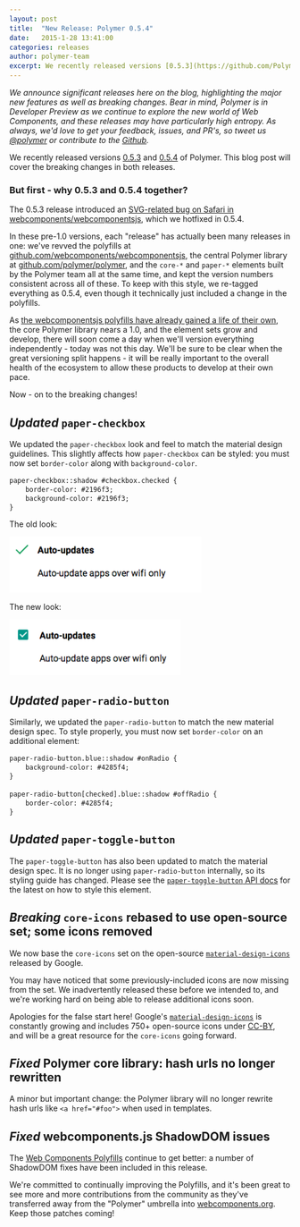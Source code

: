 ```yaml
---
layout: post
title:  "New Release: Polymer 0.5.4"
date:   2015-1-28 13:41:00
categories: releases
author: polymer-team
excerpt: We recently released versions [0.5.3](https://github.com/Polymer/polymer/releases/tag/0.5.3) and [0.5.4](https://github.com/Polymer/polymer/releases/tag/0.5.4) of Polymer. This blog post will cover the breaking changes in both releases.
---
```


_We announce significant releases here on the blog, highlighting the major new features as well as breaking changes. Bear in mind, Polymer is in Developer Preview as we continue to explore the new world of Web Components, and these releases may have particularly high entropy. As always, we'd love to get your feedback, issues, and PR's, so tweet us [@polymer](https://twitter.com/polymer) or contribute to the [Github](https://github.com/Polymer)._

We recently released versions [0.5.3](https://github.com/Polymer/polymer/releases/tag/0.5.3) and [0.5.4](https://github.com/Polymer/polymer/releases/tag/0.5.4) of Polymer. This blog post will cover the breaking changes in both releases.

### But first - why 0.5.3 and 0.5.4 together?
The 0.5.3 release introduced an [SVG-related bug on Safari in webcomponents/webcomponentsjs](https://github.com/webcomponents/webcomponentsjs/commit/7d1e0d8992aacd5da419b33ec50eff30a593201a), which we hotfixed in 0.5.4.

In these pre-1.0 versions, each "release" has actually been many releases in one: we've revved the polyfills at [github.com/webcomponents/webcomponentsjs](https://github.com/webcomponents/webcomponentsjs), the central Polymer library at [github.com/polymer/polymer](https://github.com/polymer/polymer), and the `core-*` and `paper-*` elements built by the Polymer team all at the same time, and kept the version numbers consistent across all of these. To keep with this style, we re-tagged everything as 0.5.4, even though it technically just included a change in the polyfills.

As [the webcomponentsjs polyfills have already gained a life of their own](https://blog.polymer-project.org/announcements/2014/10/16/platform-becomes-webcomponents/), the core Polymer library nears a 1.0, and the element sets grow and develop, there will soon come a day when we'll version everything independently - today was not this day. We'll be sure to be clear when the great versioning split happens - it will be really important to the overall health of the ecosystem to allow these products to develop at their own pace.

Now - on to the breaking changes!

## _Updated_ `paper-checkbox`
We updated the `paper-checkbox` look and feel to match the material design guidelines. This slightly affects how `paper-checkbox` can be styled: you must now set `border-color` along with `background-color`.


	paper-checkbox::shadow #checkbox.checked {
		border-color: #2196f3;
		background-color: #2196f3;
	}

The old look:

<img src="/images/releases/paper-checkbox-old.png" style="height: 100px; width: auto;">

The new look:

<img src="/images/releases/paper-checkbox-new.png" style="height: 100px; width: auto;">

## _Updated_ `paper-radio-button`
Similarly, we updated the `paper-radio-button` to match the new material design spec. To style properly, you must now set `border-color` on an additional element:

	paper-radio-button.blue::shadow #onRadio {
		background-color: #4285f4;
	}

	paper-radio-button[checked].blue::shadow #offRadio {
		border-color: #4285f4;
	}

## _Updated_ `paper-toggle-button`
The `paper-toggle-button` has also been updated to match the material design spec. It is no longer using `paper-radio-button` internally, so its styling guide has changed. Please see the [`paper-toggle-button` API docs](https://www.polymer-project.org/docs/elements/paper-elements.html#paper-toggle-button) for the latest on how to style this element.

## _Breaking_ `core-icons` rebased to use open-source set; some icons removed
We now base the `core-icons` set on the open-source [`material-design-icons`](https://github.com/google/material-design-icons) released by Google.

You may have noticed that some previously-included icons are now missing from the set. We inadvertently released these before we intended to, and we're working hard on being able to release additional icons soon.

Apologies for the false start here! Google's [`material-design-icons`](https://github.com/google/material-design-icons) is constantly growing and includes 750+ open-source icons under [CC-BY](http://creativecommons.org/licenses/by/4.0/), and will be a great resource for the `core-icons` going forward.

## _Fixed_ Polymer core library: hash urls no longer rewritten
A minor but important change: the Polymer library will no longer rewrite hash urls like `<a href="#foo">` when used in templates.

## _Fixed_ webcomponents.js ShadowDOM issues
The [Web Components Polyfills](https://github.com/webcomponents/webcomponentsjs) continue to get better: a number of ShadowDOM fixes have been included in this release.

We're committed to continually improving the Polyfills, and it's been great to see more and more contributions from the community as they've transferred away from the "Polymer" umbrella into [webcomponents.org](http://www.webcomponents.org). Keep those patches coming!
